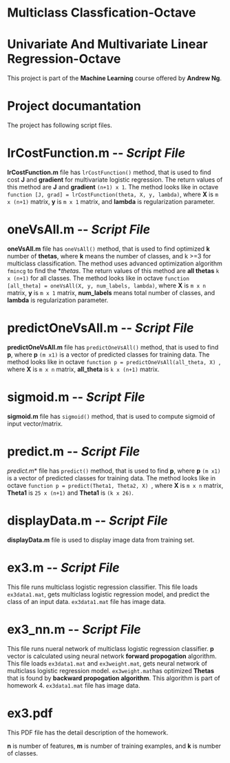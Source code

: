 # Multiclass Classfication-Octave
# Univariate And Multivariate Linear Regression-Octave
This project is part of the **Machine Learning** course offered by **Andrew Ng**.

# Project documantation
The project has following script files.

# IrCostFunction.m -- *Script File*

**IrCostFunction.m** file has `lrCostFunction()` method, that is used to find cost **J** and **gradient** for multivariate logistic regression. The return values of this method are **J**  and **gradient** `(n+1) x 1`. The method looks like in octave `function [J, grad] = lrCostFunction(theta, X, y, lambda)`, where **X** is `m x (n+1)` matrix, **y** is `m x 1` matrix, and **lambda** is regularization parameter.

# oneVsAll.m -- *Script File*
**oneVsAll.m** file has `oneVsAll()` method, that is used to find optimized **k** number of **thetas**, where **k** means the number of classes, and k >=3 for multiclass classification. The method uses advanced optimization algorithm `fmincg` to find the **thetas*. 
The return values of this method are **all thetas** `k x (n+1)` for all classes. The method looks like in octave `function [all_theta] = oneVsAll(X, y, num_labels, lambda)`, where **X** is `m x n` matrix, **y** is `m x 1` matrix, **num_labels** means total number of classes, and **lambda** is regularization parameter. 

# predictOneVsAll.m -- *Script File*
**predictOneVsAll.m** file has `predictOneVsAll()` method, that is used to find **p**, where **p** `(m x1)` is a vector of predicted classes for training data. The method looks like in octave `function p = predictOneVsAll(all_theta, X) `, where **X** is `m x n` matrix, **all_theta** is `k x (n+1)` matrix.

# sigmoid.m -- *Script File*
**sigmoid.m** file has `sigmoid()` method, that is used to compute sigmoid of input vector/matrix.

# predict.m -- *Script File*
*predict.m** file has `predict()` method, that is used to find **p**, where **p** `(m x1)` is a vector of predicted classes for training data. The method looks like in octave `function p = predict(Theta1, Theta2, X) `, where **X** is `m x n` matrix, **Theta1** is `25 x (n+1)`  and **Theta1** is `(k x 26)`.

# displayData.m -- *Script File*
**displayData.m** file is used to display image data from training set.
# ex3.m -- *Script File*
This file runs  multiclass logistic regression classifier. This file loads `ex3data1.mat`, gets multiclass logistic regression model, and predict the class of an input data. `ex3data1.mat` file has image data.
# ex3_nn.m -- *Script File*
This file runs nueral network of multiclass logistic regression classifier. **p** vector is calculated using neural network **forward propogation** algorithm. This file loads `ex3data1.mat` and `ex3weight.mat`, gets neural network of multiclass logistic regression model. `ex3weight.mat`has optimized **Thetas** that is found by **backward propogation algorithm**. This algorithm is part of homework 4. `ex3data1.mat` file has image data.

# ex3.pdf 
This PDF file has the detail description of the homework.

**n** is number of features, **m** is number of training examples, and **k** is number of classes.
